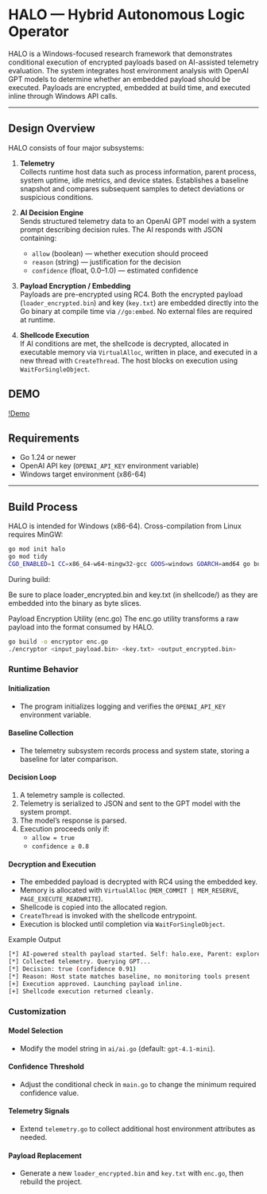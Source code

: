 # HALO — Hybrid Autonomous Logic Operator

HALO is a Windows-focused research framework that demonstrates conditional execution of encrypted payloads based on AI-assisted telemetry evaluation. The system integrates host environment analysis with OpenAI GPT models to determine whether an embedded payload should be executed. Payloads are encrypted, embedded at build time, and executed inline through Windows API calls.

---

## Design Overview

HALO consists of four major subsystems:

1. **Telemetry**  
   Collects runtime host data such as process information, parent process, system uptime, idle metrics, and device states. Establishes a baseline snapshot and compares subsequent samples to detect deviations or suspicious conditions.

2. **AI Decision Engine**  
   Sends structured telemetry data to an OpenAI GPT model with a system prompt describing decision rules. The AI responds with JSON containing:
   - `allow` (boolean) — whether execution should proceed  
   - `reason` (string) — justification for the decision  
   - `confidence` (float, 0.0–1.0) — estimated confidence  

3. **Payload Encryption / Embedding**  
   Payloads are pre-encrypted using RC4. Both the encrypted payload (`loader_encrypted.bin`) and key (`key.txt`) are embedded directly into the Go binary at compile time via `//go:embed`. No external files are required at runtime.

4. **Shellcode Execution**  
   If AI conditions are met, the shellcode is decrypted, allocated in executable memory via `VirtualAlloc`, written in place, and executed in a new thread with `CreateThread`. The host blocks on execution using `WaitForSingleObject`.

## DEMO

[!Demo](./demo.svg)

## Requirements

- Go 1.24 or newer  
- OpenAI API key (`OPENAI_API_KEY` environment variable)  
- Windows target environment (x86-64)  

---

## Build Process

HALO is intended for Windows (x86-64). Cross-compilation from Linux requires MinGW:

```bash
go mod init halo
go mod tidy
CGO_ENABLED=1 CC=x86_64-w64-mingw32-gcc GOOS=windows GOARCH=amd64 go build -o halo.exe ./main.go
```
During build:

Be sure to place loader_encrypted.bin and key.txt (in shellcode/) as they are embedded into the binary as byte slices.

Payload Encryption Utility (enc.go)
The enc.go utility transforms a raw payload into the format consumed by HALO.

```bash
go build -o encryptor enc.go
./encryptor <input_payload.bin> <key.txt> <output_encrypted.bin>
```

### Runtime Behavior

#### Initialization
- The program initializes logging and verifies the `OPENAI_API_KEY` environment variable.  

#### Baseline Collection
- The telemetry subsystem records process and system state, storing a baseline for later comparison.  

#### Decision Loop
1. A telemetry sample is collected.  
2. Telemetry is serialized to JSON and sent to the GPT model with the system prompt.  
3. The model’s response is parsed.  
4. Execution proceeds only if:  
   - `allow = true`  
   - `confidence ≥ 0.8`  

#### Decryption and Execution
- The embedded payload is decrypted with RC4 using the embedded key.  
- Memory is allocated with `VirtualAlloc` (`MEM_COMMIT | MEM_RESERVE`, `PAGE_EXECUTE_READWRITE`).  
- Shellcode is copied into the allocated region.  
- `CreateThread` is invoked with the shellcode entrypoint.  
- Execution is blocked until completion via `WaitForSingleObject`.  


Example Output
```bash
[*] AI-powered stealth payload started. Self: halo.exe, Parent: explorer.exe
[*] Collected telemetry. Querying GPT...
[*] Decision: true (confidence 0.91)
[*] Reason: Host state matches baseline, no monitoring tools present
[+] Execution approved. Launching payload inline.
[+] Shellcode execution returned cleanly.
```

### Customization

#### Model Selection
- Modify the model string in `ai/ai.go` (default: `gpt-4.1-mini`).  

#### Confidence Threshold
- Adjust the conditional check in `main.go` to change the minimum required confidence value.  

#### Telemetry Signals
- Extend `telemetry.go` to collect additional host environment attributes as needed.  

#### Payload Replacement
- Generate a new `loader_encrypted.bin` and `key.txt` with `enc.go`, then rebuild the project. 

